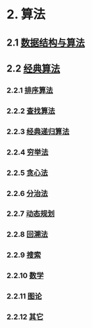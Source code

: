 # 2. 算法

## 2.1 [数据结构与算法](数据结构与算法.md)

## 2.2 [经典算法](经典算法.md)

### 2.2.1 [排序算法](经典算法.md#221-排序算法)

### 2.2.2 [查找算法](经典算法.md#222-查找算法)

### 2.2.3 [经典递归算法](经典算法.md#223-递归算法)

### 2.2.4 [穷举法](经典算法.md#224-穷举法)

### 2.2.5 [贪心法](经典算法.md#225-贪心法)

### 2.2.6 [分治法](经典算法.md#226-分治法)

### 2.2.7 [动态规划](经典算法.md#227-动态规划)

### 2.2.8 [回溯法](经典算法.md#228-回溯法)

### 2.2.9 [搜索](经典算法.md#229-搜索)

### 2.2.10 [数学](经典算法.md#2210-数学)

### 2.2.11 [图论](经典算法.md#2211-图论)

### 2.2.12 [其它](经典算法.md#2212-其它)



